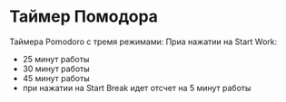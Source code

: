 # Таймер Помодора
 Таймера Pomodoro с тремя режимами:
Приа нажатии на Start Work:
- 25 минут работы 
- 30 минут работы 
- 45 минут работы 
- при нажатии на Start Break идет отсчет на 5 минут работы


